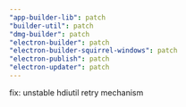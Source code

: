 ```yaml
---
"app-builder-lib": patch
"builder-util": patch
"dmg-builder": patch
"electron-builder": patch
"electron-builder-squirrel-windows": patch
"electron-publish": patch
"electron-updater": patch
---
```


fix: unstable hdiutil retry mechanism
